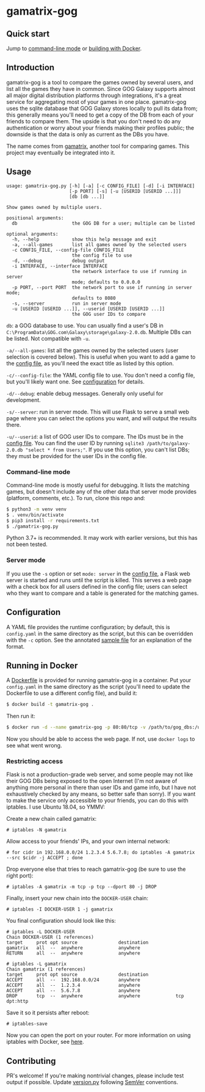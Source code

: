 # gamatrix-gog

## Quick start

Jump to [command-line mode](#cli) or [building with Docker](#docker).

## Introduction

gamatrix-gog is a tool to compare the games owned by several users, and list all the games they have in common. Since GOG Galaxy supports almost all major digital distribution platforms through integrations, it's a great service for aggregating most of your games in one place. gamatrix-gog uses the sqlite database that GOG Galaxy stores locally to pull its data from; this generally means you'll need to get a copy of the DB from each of your friends to compare them. The upside is that you don't need to do any authentication or worry about your friends making their profiles public; the downside is that the data is only as current as the DBs you have.

The name comes from [gamatrix](https://github.com/d3r3kk/gamatrix), another tool for comparing games. This project may eventually be integrated into it.

## Usage

```pre
usage: gamatrix-gog.py [-h] [-a] [-c CONFIG_FILE] [-d] [-i INTERFACE]
                       [-p PORT] [-s] [-u [USERID [USERID ...]]]
                       [db [db ...]]

Show games owned by multiple users.

positional arguments:
  db                    the GOG DB for a user; multiple can be listed

optional arguments:
  -h, --help            show this help message and exit
  -a, --all-games       list all games owned by the selected users
  -c CONFIG_FILE, --config-file CONFIG_FILE
                        the config file to use
  -d, --debug           debug output
  -i INTERFACE, --interface INTERFACE
                        the network interface to use if running in server
                        mode; defaults to 0.0.0.0
  -p PORT, --port PORT  the network port to use if running in server mode;
                        defaults to 8080
  -s, --server          run in server mode
  -u [USERID [USERID ...]], --userid [USERID [USERID ...]]
                        the GOG user IDs to compare
```

`db`: a GOG database to use. You can usually find a user's DB in `C:\ProgramData\GOG.com\Galaxy\storage\galaxy-2.0.db`. Multiple DBs can be listed. Not compatible with `-u`.

`-a/--all-games`: list all the games owned by the selected users (user selection is covered below). This is useful when you want to add a game to the [config file](#configuration), as you'll need the exact title as listed by this option.

`-c/--config-file`: the YAML config file to use. You don't need a config file, but you'll likely want one. See [configuration](#configuration) for details.

`-d/--debug`: enable debug messages. Generally only useful for development.

`-s/--server`: run in server mode. This will use Flask to serve a small web page where you can select the options you want, and will output the results there.

`-u/--userid`: a list of GOG user IDs to compare. The IDs must be in the [config file](#configuration). You can find the user ID by running `sqlite3 /path/to/galaxy-2.0.db "select * from Users;"`. If you use this option, you can't list DBs; they must be provided for the user IDs in the config file.

### <a name=cli></a>Command-line mode

Command-line mode is mostly useful for debugging. It lists the matching games, but doesn't include any of the other data that server mode provides (platform, comments, etc.). To run, clone this repo and:

```bash
$ python3 -m venv venv
$ . venv/bin/activate
$ pip3 install -r requirements.txt
$ ./gamatrix-gog.py
```

Python 3.7+ is recommended. It may work with earlier versions, but this has not been tested.

### Server mode

If you use the `-s` option or set `mode: server` in the [config file](#configuration), a Flask web server is started and runs until the script is killed. This serves a web page with a check box for all users defined in the config file; users can select who they want to compare and a table is generated for the matching games.

## <a name="configuration"></a>Configuration

A YAML file provides the runtime configuration; by default, this is `config.yaml` in the same directory as the script, but this can be overridden with the `-c` option. See the annotated [sample file](config-sample.yaml) for an explanation of the format.

## <a name=docker></a>Running in Docker

A [Dockerfile](Dockerfile) is provided for running gamatrix-gog in a container. Put your `config.yaml` in the same directory as the script (you'll need to update the Dockerfile to use a different config file), and build it:

```bash
$ docker build -t gamatrix-gog .
```

Then run it:

```bash
$ docker run -d --name gamatrix-gog -p 80:80/tcp -v /path/to/gog_dbs:/usr/src/app/gog_dbs gamatrix-gog
```

Now you should be able to access the web page. If not, use `docker logs` to see what went wrong.

### Restricting access

Flask is not a production-grade web server, and some people may not like their GOG DBs being exposed to the open Internet (I'm not aware of anything more personal in there than user IDs and game info, but I have not exhaustively checked by any means, so better safe than sorry). If you want to make the service only accessible to your friends, you can do this with iptables. I use Ubuntu 18.04, so YMMV:

Create a new chain called gamatrix:

```pre
# iptables -N gamatrix
```

Allow access to your friends' IPs, and your own internal network:

```pre
# for cidr in 192.168.0.0/24 1.2.3.4 5.6.7.8; do iptables -A gamatrix --src $cidr -j ACCEPT ; done
```

Drop everyone else that tries to reach gamatrix-gog (be sure to use the right port):

```pre
# iptables -A gamatrix -m tcp -p tcp --dport 80 -j DROP
```

Finally, insert your new chain into the `DOCKER-USER` chain:

```pre
# iptables -I DOCKER-USER 1 -j gamatrix
```

You final configuration should look like this:

```pre
# iptables -L DOCKER-USER
Chain DOCKER-USER (1 references)
target     prot opt source               destination
gamatrix   all  --  anywhere             anywhere
RETURN     all  --  anywhere             anywhere

# iptables -L gamatrix
Chain gamatrix (1 references)
target     prot opt source               destination
ACCEPT     all  --  192.168.0.0/24       anywhere
ACCEPT     all  --  1.2.3.4              anywhere
ACCEPT     all  --  5.6.7.8              anywhere
DROP       tcp  --  anywhere             anywhere             tcp dpt:http
```

Save it so it persists after reboot:

```pre
# iptables-save
```

Now you can open the port on your router. For more information on using iptables with Docker, see [here](https://docs.docker.com/network/iptables/).

## Contributing

PR's welcome! If you're making nontrivial changes, please include test output if possible. Update [version.py](version.py) following [SemVer](https://semver.org/) conventions.